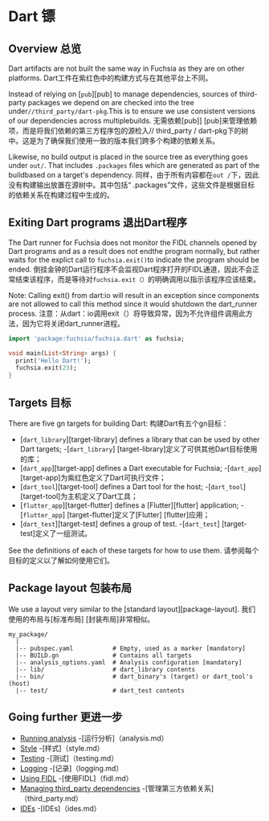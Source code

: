  
# Dart  镖 

 

 
## Overview  总览 

Dart artifacts are not built the same way in Fuchsia as they are on other platforms. Dart工件在紫红色中的构建方式与在其他平台上不同。

Instead of relying on [`pub`][pub] to manage dependencies, sources of third-party packages we depend on are checked into the tree under`//third_party/dart-pkg`.This is to ensure we use consistent versions of our dependencies across multiplebuilds. 无需依赖[pub]] [pub]来管理依赖项，而是将我们依赖的第三方程序包的源检入// third_party / dart-pkg下的树中。这是为了确保我们使用一致的版本我们跨多个构建的依赖关系。

Likewise, no build output is placed in the source tree as everything goes under `out/`. That includes `.packages` files which are generated as part of the buildbased on a target's dependency. 同样，由于所有内容都在`out /`下，因此没有构建输出放置在源树中。其中包括“ .packages”文件，这些文件是根据目标的依赖关系在构建过程中生成的。

 
## Exiting Dart programs  退出Dart程序 

The Dart runner for Fuchsia does not monitor the FIDL channels opened by Dart programs and as a result does not endthe program normally, but rather waits for the explict call to `fuchsia.exit()`to indicate the program should be ended. 倒挂金钟的Dart运行程序不会监视Dart程序打开的FIDL通道，因此不会正常结束该程序，而是等待对`fuchsia.exit（）`的明确调用以指示该程序应该结束。

Note: Calling exit() from dart:io will result in an exception since components are not allowed to call this method since it would shutdown the dart_runner process. 注意：从dart：io调用exit（）将导致异常，因为不允许组件调用此方法，因为它将关闭dart_runner进程。

```dart
import 'package:fuchsia/fuchsia.dart' as fuchsia;

void main(List<String> args) {
  print('Hello Dart!');
  fuchsia.exit(23);
}
```
 

 

 
## Targets  目标 

There are five gn targets for building Dart:  构建Dart有五个gn目标：

 
- [`dart_library`][target-library] defines a library that can be used by other Dart targets; -[`dart_library`] [target-library]定义了可供其他Dart目标使用的库；
- [`dart_app`][target-app] defines a Dart executable for Fuchsia;  -[`dart_app`] [target-app]为紫红色定义了Dart可执行文件；
- [`dart_tool`][target-tool] defines a Dart tool for the host;  -[`dart_tool`] [target-tool]为主机定义了Dart工具；
- [`flutter_app`][target-flutter] defines a [Flutter][flutter] application;  -[`flutter_app`] [target-flutter]定义了[Flutter] [flutter]应用；
- [`dart_test`][target-test] defines a group of test.  -[`dart_test`] [target-test]定义了一组测试。

See the definitions of each of these targets for how to use them.  请参阅每个目标的定义以了解如何使用它们。

 

 
## Package layout  包装布局 

We use a layout very similar to the [standard layout][package-layout].  我们使用的布局与[标准布局] [封装布局]非常相似。

```
my_package/
  |
  |-- pubspec.yaml           # Empty, used as a marker [mandatory]
  |-- BUILD.gn               # Contains all targets
  |-- analysis_options.yaml  # Analysis configuration [mandatory]
  |-- lib/                   # dart_library contents
  |-- bin/                   # dart_binary's (target) or dart_tool's (host)
  |-- test/                  # dart_test contents
```
 

 
## Going further  更进一步 

 
- [Running analysis](analysis.md)  -[运行分析]（analysis.md）
- [Style](style.md)  -[样式]（style.md）
- [Testing](testing.md)  -[测试]（testing.md）
- [Logging](logging.md)  -[记录]（logging.md）
- [Using FIDL](fidl.md)  -[使用FIDL]（fidl.md）
- [Managing third_party dependencies](third_party.md)  -[管理第三方依赖关系]（third_party.md）
- [IDEs](ides.md)  -[IDEs]（ides.md）

 

